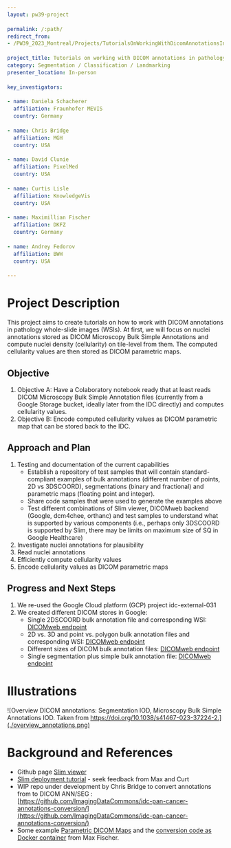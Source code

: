 ```yaml
---
layout: pw39-project

permalink: /:path/
redirect_from:
- /PW39_2023_Montreal/Projects/TutorialsOnWorkingWithDicomAnnotationsInPathologyWholeSlideImages/README.html

project_title: Tutorials on working with DICOM annotations in pathology whole-slide images
category: Segmentation / Classification / Landmarking
presenter_location: In-person

key_investigators:

- name: Daniela Schacherer
  affiliation: Fraunhofer MEVIS
  country: Germany

- name: Chris Bridge
  affiliation: MGH
  country: USA

- name: David Clunie
  affiliation: PixelMed
  country: USA

- name: Curtis Lisle
  affiliation: KnowledgeVis
  country: USA

- name: Maximillian Fischer
  affiliation: DKFZ
  country: Germany

- name: Andrey Fedorov
  affiliation: BWH
  country: USA

---
```


# Project Description

<!-- Add a short paragraph describing the project. -->

This project aims to create tutorials on how to work with DICOM annotations in pathology whole-slide images (WSIs).
At first, we will focus on nuclei annotations stored as DICOM Microscopy Bulk Simple Annotations and compute nuclei density (cellularity) on tile-level from them. The computed cellularity values are then stored as DICOM parametric maps.

## Objective

<!-- Describe here WHAT you would like to achieve (what you will have as end result). -->

1.  Objective A: Have a Colaboratory notebook ready that at least reads DICOM Microscopy Bulk Simple Annotation files (currently from a Google Storage bucket, ideally later from the IDC directly) and computes cellularity values.
2.  Objective B: Encode computed cellularity values as DICOM parametric map that can be stored back to the IDC.

## Approach and Plan

<!-- Describe here HOW you would like to achieve the objectives stated above. -->

1.  Testing and documentation of the current capabilities
    * Establish a repository of test samples that will contain standard-compliant examples of bulk annotations (different number of points, 2D vs 3DSCOORD), segmentations (binary and fractional) and parametric maps (floating point and integer).
    * Share code samples that were used to generate the examples above
    * Test different combinations of Slim viewer, DICOMweb backend (Google, dcm4chee, orthanc) and test samples to understand what is supported by various components (i.e., perhaps only 3DSCOORD is supported by Slim, there may be limits on maximum size of SQ in Google Healthcare)
2.  Investigate nuclei annotations for plausibility
3.  Read nuclei annotations
4.  Efficiently compute cellularity values
5.  Encode cellularity values as DICOM parametric maps

## Progress and Next Steps

1.  We re-used the Google Cloud platform (GCP) project idc-external-031
2.  We created different DICOM stores in Google: 
    * Single 2DSCOORD bulk annotation file and corresponding WSI: [DICOMweb endpoint](https://healthcare.googleapis.com/v1/projects/idc-external-031/locations/us-central1/datasets/single-dicom-annotation-test/dicomStores/single-dicom-annotation-test-store/dicomWeb)
    * 2D vs. 3D and point vs. polygon bulk annotation files and corresponding WSI: [DICOMweb endpoint](https://healthcare.googleapis.com/v1/projects/idc-external-031/locations/us-central1/datasets/2d_3d_point_polygon_annotation_test/dicomStores/2d_3d_point_polygon_annotation_test_store/dicomWeb)
    * Different sizes of DICOM bulk annotation files: [DICOMweb endpoint](https://healthcare.googleapis.com/v1/projects/idc-external-031/locations/us-central1/datasets/diff-sizes-dicom-annotations-test/dicomStores/diff-sizes-dicom-annotations-test-store/dicomWeb)
    * Single segmentation plus simple bulk annotation file: [DICOMweb endpoint](https://healthcare.googleapis.com/v1/projects/idc-external-031/locations/us-central1/datasets/segmentations-probably-binary-dataset-test/dicomStores/segmentations-probably-binary-dataset-test-store)

# Illustrations

<!-- Add pictures and links to videos that demonstrate what has been accomplished. -->

![Overview DICOM annotations: Segmentation IOD, Microscopy Bulk Simple Annotations IOD. Taken from https://doi.org/10.1038/s41467-023-37224-2.](./overview_annotations.png)

# Background and References

<!-- If you developed any software, include link to the source code repository.
     If possible, also add links to sample data, and to any relevant publications. -->

* Github page [Slim viewer](https://github.com/ImagingDataCommons/slim)
* [Slim deployment tutorial](https://docs.google.com/document/d/1857jb_wKHqyGOd49UirujDDrFE8fUPfimZPXJ19zSF4/edit?usp=sharing) - seek feedback from Max and Curt
* WIP repo under development by Chris Bridge to convert annotations from to DICOM ANN/SEG : [https://github.com/ImagingDataCommons/idc-pan-cancer-annotations-conversion/](https://github.com/ImagingDataCommons/idc-pan-cancer-annotations-conversion/)
* Some example [Parametric DICOM Maps](https://www.dropbox.com/scl/fo/yrbm7v2iyx6fh9jgsae1w/h?dl=0&rlkey=hxiagbbp486o3nj480skx0yw7) and the [conversion code as Docker container](https://github.com/maxfscher/DICOMwsiWorkflow/tree/main) from Max Fischer.
